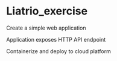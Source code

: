 # Liatrio_exercise

Create a simple web application

Application exposes HTTP API endpoint

Containerize and deploy to cloud platform

